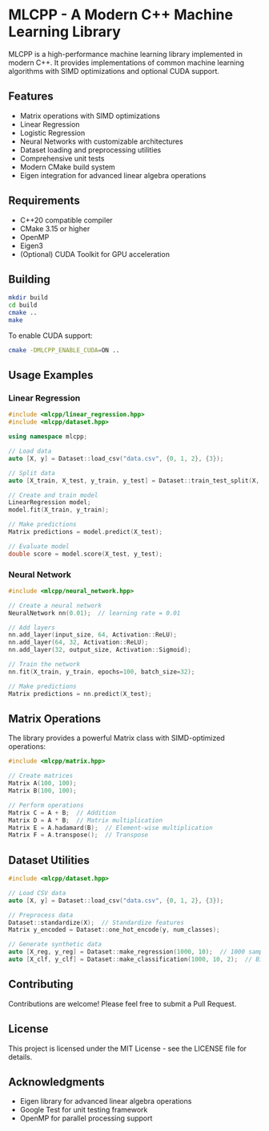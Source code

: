 # MLCPP - A Modern C++ Machine Learning Library

MLCPP is a high-performance machine learning library implemented in modern C++. It provides implementations of common machine learning algorithms with SIMD optimizations and optional CUDA support.

## Features

- Matrix operations with SIMD optimizations
- Linear Regression
- Logistic Regression
- Neural Networks with customizable architectures
- Dataset loading and preprocessing utilities
- Comprehensive unit tests
- Modern CMake build system
- Eigen integration for advanced linear algebra operations

## Requirements

- C++20 compatible compiler
- CMake 3.15 or higher
- OpenMP
- Eigen3
- (Optional) CUDA Toolkit for GPU acceleration

## Building

```bash
mkdir build
cd build
cmake ..
make
```

To enable CUDA support:
```bash
cmake -DMLCPP_ENABLE_CUDA=ON ..
```

## Usage Examples

### Linear Regression

```cpp
#include <mlcpp/linear_regression.hpp>
#include <mlcpp/dataset.hpp>

using namespace mlcpp;

// Load data
auto [X, y] = Dataset::load_csv("data.csv", {0, 1, 2}, {3});

// Split data
auto [X_train, X_test, y_train, y_test] = Dataset::train_test_split(X, y);

// Create and train model
LinearRegression model;
model.fit(X_train, y_train);

// Make predictions
Matrix predictions = model.predict(X_test);

// Evaluate model
double score = model.score(X_test, y_test);
```

### Neural Network

```cpp
#include <mlcpp/neural_network.hpp>

// Create a neural network
NeuralNetwork nn(0.01);  // learning rate = 0.01

// Add layers
nn.add_layer(input_size, 64, Activation::ReLU);
nn.add_layer(64, 32, Activation::ReLU);
nn.add_layer(32, output_size, Activation::Sigmoid);

// Train the network
nn.fit(X_train, y_train, epochs=100, batch_size=32);

// Make predictions
Matrix predictions = nn.predict(X_test);
```

## Matrix Operations

The library provides a powerful Matrix class with SIMD-optimized operations:

```cpp
#include <mlcpp/matrix.hpp>

// Create matrices
Matrix A(100, 100);
Matrix B(100, 100);

// Perform operations
Matrix C = A + B;  // Addition
Matrix D = A * B;  // Matrix multiplication
Matrix E = A.hadamard(B);  // Element-wise multiplication
Matrix F = A.transpose();  // Transpose
```

## Dataset Utilities

```cpp
#include <mlcpp/dataset.hpp>

// Load CSV data
auto [X, y] = Dataset::load_csv("data.csv", {0, 1, 2}, {3});

// Preprocess data
Dataset::standardize(X);  // Standardize features
Matrix y_encoded = Dataset::one_hot_encode(y, num_classes);

// Generate synthetic data
auto [X_reg, y_reg] = Dataset::make_regression(1000, 10);  // 1000 samples, 10 features
auto [X_clf, y_clf] = Dataset::make_classification(1000, 10, 2);  // Binary classification
```

## Contributing

Contributions are welcome! Please feel free to submit a Pull Request.

## License

This project is licensed under the MIT License - see the LICENSE file for details.

## Acknowledgments

- Eigen library for advanced linear algebra operations
- Google Test for unit testing framework
- OpenMP for parallel processing support 